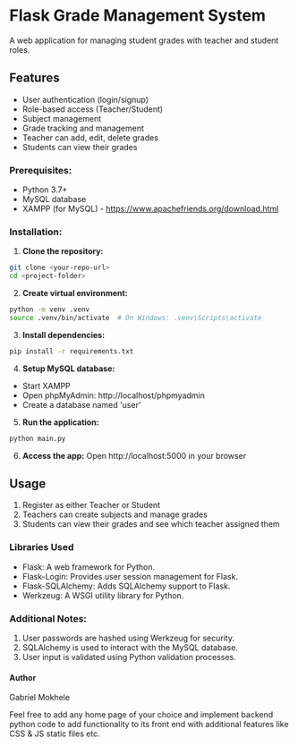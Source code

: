 # Flask Grade Management System

A web application for managing student grades with teacher and student roles.

## Features
- User authentication (login/signup)
- Role-based access (Teacher/Student)
- Subject management
- Grade tracking and management
- Teacher can add, edit, delete grades
- Students can view their grades

### Prerequisites:
* Python 3.7+
* MySQL database
* XAMPP (for MySQL) - https://www.apachefriends.org/download.html

### Installation:

1. **Clone the repository:**
```bash
git clone <your-repo-url>
cd <project-folder>
```

2. **Create virtual environment:**
```bash
python -m venv .venv
source .venv/bin/activate  # On Windows: .venv\Scripts\activate
```

3. **Install dependencies:**
```bash
pip install -r requirements.txt
```

4. **Setup MySQL database:**
- Start XAMPP
- Open phpMyAdmin: http://localhost/phpmyadmin
- Create a database named 'user'

5. **Run the application:**
```bash
python main.py
```

6. **Access the app:**
Open http://localhost:5000 in your browser

## Usage
1. Register as either Teacher or Student
2. Teachers can create subjects and manage grades
3. Students can view their grades and see which teacher assigned them

### Libraries Used
- Flask: A web framework for Python.
- Flask-Login: Provides user session management for Flask.
- Flask-SQLAlchemy: Adds SQLAlchemy support to Flask.
- Werkzeug: A WSGI utility library for Python.

### Additional Notes:
1. User passwords are hashed using Werkzeug for security.
2. SQLAlchemy is used to interact with the MySQL database.
3. User input is validated using Python validation processes.

#### Author

Gabriel Mokhele


Feel free to add any home page of your choice and implement backend python code to add functionality to its front end with additional features like CSS & JS static files etc.

